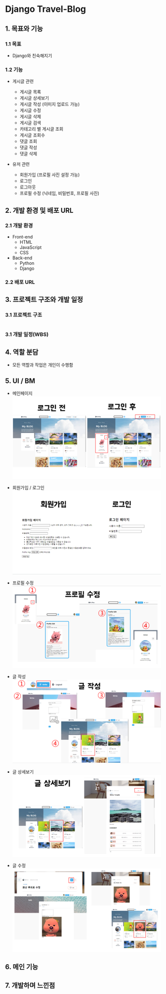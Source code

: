 # Django Travel-Blog


## 1. 목표와 기능

### 1.1 목표
- Django와 친숙해지기

### 1.2 기능
- 게시글 관련
  - 게시글 목록
  - 게시글 상세보기
  - 게시글 작성 (이미지 업로드 가능)
  - 게시글 수정
  - 게시글 삭제
  - 게시글 검색
  - 카테고리 별 게시글 조회
  - 게시글 조회수
  - 댓글 조회
  - 댓글 작성
  - 댓글 삭제

- 유저 관련
  - 회원가입 (프로필 사진 설정 가능)
  - 로그인
  - 로그아웃
  - 프로필 수정 (닉네임, 비밀번호, 프로필 사진)

## 2. 개발 환경 및 배포 URL

### 2.1 개발 환경

- Front-end
  - HTML
  - JavaScript
  - CSS
- Back-end
  - Python
  - Django


### 2.2 배포 URL


## 3. 프로젝트 구조와 개발 일정

### 3.1 프로젝트 구조

```bash

```

### 3.1 개발 일정(WBS)


## 4. 역할 분담

- 모든 역할과 작업은 개인이 수행함

## 5. UI / BM

- 메인페이지
![Alt text](image-1.png)

- 회원가입 / 로그인
![Alt text](image-2.png)

- 프로필 수정
![Alt text](image-3.png)

- 글 작성
![Alt text](image-4.png)

- 글 상세보기
![Alt text](image-5.png)

- 글 수정
![Alt text](image-7.png)


## 6. 메인 기능


## 7. 개발하며 느낀점
